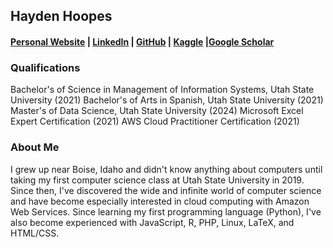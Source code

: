 ## Hayden Hoopes
#### [Personal Website](https://www.haydenhoopes.com) | [LinkedIn](https://www.linkedin.com/in/haydenhoopes/) | [GitHub](https://github.com/haydenhoopes) | [Kaggle](https://www.kaggle.com/haydenhoopes) |[Google Scholar](https://scholar.google.com/citations?user=NfAtldIAAAAJ&hl=en&oi=ao)

### Qualifications
Bachelor's of Science in Management of Information Systems, Utah State University (2021)
Bachelor's of Arts in Spanish, Utah State University (2021)
Master's of Data Science, Utah State University (2024)
Microsoft Excel Expert Certification (2021)
AWS Cloud Practitioner Certification (2021)

### About Me
I grew up near Boise, Idaho and didn't know anything about computers until taking my first computer science class at Utah State University in 2019. Since then, I've discovered the wide and infinite world of computer science and have become especially interested in cloud computing with Amazon Web Services. Since learning my first programming language (Python), I've also become experienced with JavaScript, R, PHP, Linux, LaTeX, and HTML/CSS.

<!--
**haydenhoopes/haydenhoopes** is a ✨ _special_ ✨ repository because its `README.md` (this file) appears on your GitHub profile.

Here are some ideas to get you started:

- 🔭 I’m currently working on ...
- 🌱 I’m currently learning ...
- 👯 I’m looking to collaborate on ...
- 🤔 I’m looking for help with ...
- 💬 Ask me about ...
- 📫 How to reach me: ...
- 😄 Pronouns: ...
- ⚡ Fun fact: ...
-->
